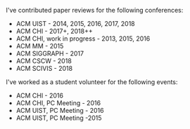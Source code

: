 I've contributed paper reviews for the following conferences:

* ACM UIST - 2014, 2015, 2016, 2017, 2018
* ACM CHI - 2017+, 2018++ 
* ACM CHI, work in progress - 2013, 2015, 2016 
* ACM MM - 2015
* ACM SIGGRAPH - 2017
* ACM CSCW - 2018
* ACM SCIVIS - 2018


I've worked as a student volunteer for the following events: 

* ACM CHI - 2016
* ACM CHI, PC Meeting - 2016
* ACM UIST, PC Meeting - 2016
* ACM UIST, PC Meeting -2015

